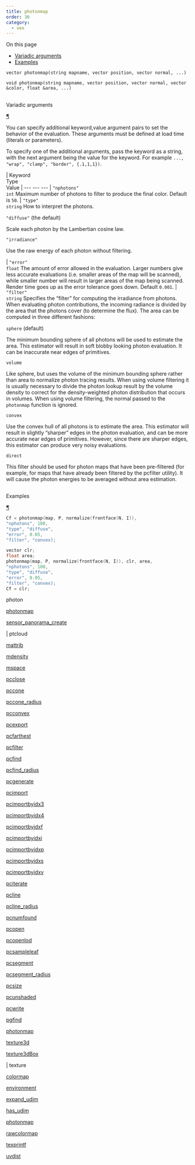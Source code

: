 ```yaml
---
title: photonmap
order: 36
category:
  - vex
---
```


On this page

- [Variadic arguments](#variadic-arguments)
- [Examples](#examples)

`vector photonmap(string mapname, vector position, vector normal, ...)`

`void photonmap(string mapname, vector position, vector normal, vector &color, float &area, ...)`

##

Variadic arguments

[¶](#variadic-arguments)

You can specify additional keyword,value argument pairs to set the
behavior of the evaluation. These arguments must be defined at load
time (literals or parameters).

To specify one of the additional arguments, pass the keyword as a
string, with the next argument being the value for the keyword. For
example `..., "wrap", "clamp", "border", {.1,1,1})`.

|
Keyword  
 Type  
 Value
| --- --- ---
|
`"nphotons"`  
`int` Maximum number of photons to filter to produce the final color.
Default is `50`.
|
`"type"`  
`string` How to interpret the photons.

`"diffuse"` (the default)

Scale each photon by the Lambertian cosine law.

`"irradiance"`

Use the raw energy of each photon without filtering.

|
`"error"`  
`float` The amount of error allowed in the evaluation.
Larger numbers give less accurate evaluations (i.e. smaller areas of the map will be scanned),
while smaller number will result in larger areas of the map being scanned.
Render time goes up as the error tolerance goes down.
Default `0.001`.
|
`"filter"`  
`string` Specifies the “filter” for computing the irradiance from
photons. When evaluating photon contributions, the incoming
radiance is divided by the area that the photons cover (to
determine the flux). The area can be computed in three
different fashions:

`sphere` (default)

The minimum bounding sphere of all photons will be used
to estimate the area. This estimator will result in soft
blobby looking photon evaluation. It can be inaccurate
near edges of primitives.

`volume`

Like sphere, but uses the volume of the minimum bounding
sphere rather than area to normalize photon tracing
results. When using volume filtering it is usually
necessary to divide the photon lookup result by the volume
density to correct for the density-weighted photon
distribution that occurs in volumes.
When using volume filtering, the normal passed to the
`photonmap` function is ignored.

`convex`

Use the convex hull of all photons is to estimate the
area. This estimator will result in slightly “sharper”
edges in the photon evaluation, and can be more accurate
near edges of primitives. However, since there are
sharper edges, this estimator can produce very noisy
evaluations.

`direct`

This filter should be used for photon maps that have been
pre-filtered (for example, for maps that have already been
filtered by the pcfilter utility). It will cause the
photon energies to be averaged without area estimation.

##

Examples

[¶](#examples)

```c
Cf = photonmap(map, P, normalize(frontface(N, I)),
"nphotons", 100,
"type", "diffuse",
"error", 0.05,
"filter", "convex);

```

```c
vector clr;
float area;
photonmap(map, P, normalize(frontface(N, I)), clr, area,
"nphotons", 100,
"type", "diffuse",
"error", 0.05,
"filter", "convex);
Cf = clr;

```

photon

[photonmap](photonmap.html)

[sensor_panorama_create](sensor_panorama_create.html)

|
ptcloud

[mattrib](mattrib.html)

[mdensity](mdensity.html)

[mspace](mspace.html)

[pcclose](pcclose.html)

[pccone](pccone.html)

[pccone_radius](pccone_radius.html)

[pcconvex](pcconvex.html)

[pcexport](pcexport.html)

[pcfarthest](pcfarthest.html)

[pcfilter](pcfilter.html)

[pcfind](pcfind.html)

[pcfind_radius](pcfind_radius.html)

[pcgenerate](pcgenerate.html)

[pcimport](pcimport.html)

[pcimportbyidx3](pcimportbyidx3.html)

[pcimportbyidx4](pcimportbyidx4.html)

[pcimportbyidxf](pcimportbyidxf.html)

[pcimportbyidxi](pcimportbyidxi.html)

[pcimportbyidxp](pcimportbyidxp.html)

[pcimportbyidxs](pcimportbyidxs.html)

[pcimportbyidxv](pcimportbyidxv.html)

[pciterate](pciterate.html)

[pcline](pcline.html)

[pcline_radius](pcline_radius.html)

[pcnumfound](pcnumfound.html)

[pcopen](pcopen.html)

[pcopenlod](pcopenlod.html)

[pcsampleleaf](pcsampleleaf.html)

[pcsegment](pcsegment.html)

[pcsegment_radius](pcsegment_radius.html)

[pcsize](pcsize.html)

[pcunshaded](pcunshaded.html)

[pcwrite](pcwrite.html)

[pgfind](pgfind.html)

[photonmap](photonmap.html)

[texture3d](texture3d.html)

[texture3dBox](texture3dBox.html)

|
texture

[colormap](colormap.html)

[environment](environment.html)

[expand_udim](expand_udim.html)

[has_udim](has_udim.html)

[photonmap](photonmap.html)

[rawcolormap](rawcolormap.html)

[texprintf](texprintf.html)

[uvdist](uvdist.html)
